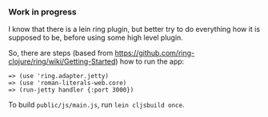 ### Work in progress
I know that there is a lein ring plugin, but better try to do everything how it is supposed to be, 
before using some high level plugin.

So, there are steps (based from https://github.com/ring-clojure/ring/wiki/Getting-Started) how to run the app:

    => (use 'ring.adapter.jetty)
    => (use 'roman-literals-web.core)
    => (run-jetty handler {:port 3000})

To build `public/js/main.js`, run `lein cljsbuild once`.     
